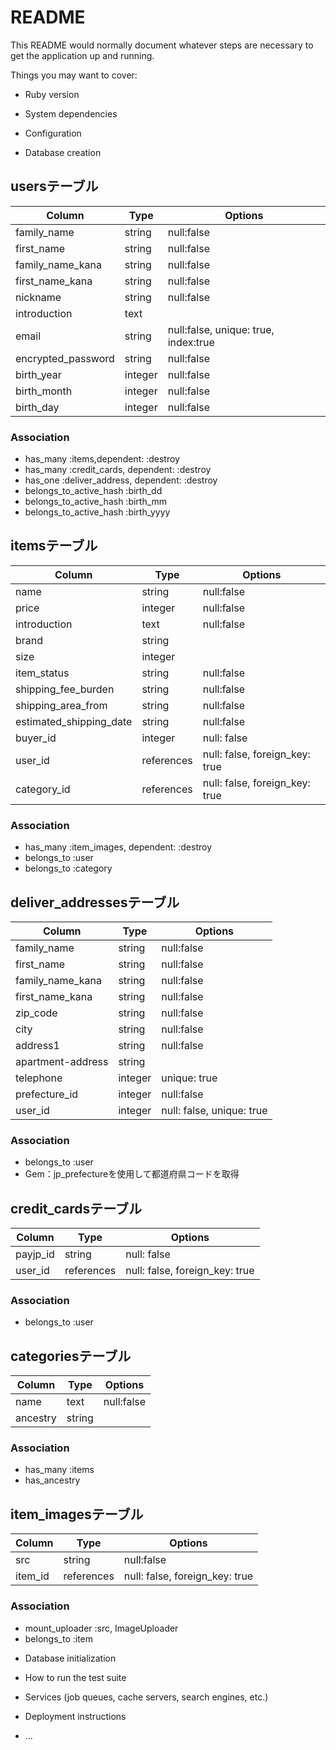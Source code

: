 # README

This README would normally document whatever steps are necessary to get the
application up and running.

Things you may want to cover:

* Ruby version

* System dependencies

* Configuration

* Database creation
## usersテーブル

|Column|Type|Options|
|------|----|-------|
|family_name|string|null:false|
|first_name|string|null:false|
|family_name_kana|string|null:false|
|first_name_kana|string|null:false|
|nickname|string|null:false|
|introduction|text||
|email|string|null:false, unique: true, index:true|
|encrypted_password|string|null:false|
|birth_year|integer|null:false|
|birth_month|integer|null:false|
|birth_day|integer|null:false|


### Association
- has_many :items,dependent: :destroy
- has_many :credit_cards, dependent: :destroy
- has_one :deliver_address, dependent: :destroy
- belongs_to_active_hash :birth_dd
- belongs_to_active_hash :birth_mm
- belongs_to_active_hash :birth_yyyy



## itemsテーブル

|Column|Type|Options|
|------|----|-------|
|name|string|null:false|
|price|integer|null:false|
|introduction|text|null:false|
|brand|string||
|size|integer||
|item_status|string|null:false|
|shipping_fee_burden|string|null:false|
|shipping_area_from|string|null:false|
|estimated_shipping_date|string|null:false|
|buyer_id|integer|null: false|
|user_id|references|null: false, foreign_key: true|
|category_id|references|null: false, foreign_key: true|


### Association
- has_many :item_images, dependent: :destroy
- belongs_to :user
- belongs_to :category

## deliver_addressesテーブル

|Column|Type|Options|
|------|----|-------|
|family_name|string|null:false|
|first_name|string|null:false|
|family_name_kana|string|null:false|
|first_name_kana|string|null:false|
|zip_code|string|null:false|
|city|string|null:false|
|address1|string|null:false|
|apartment-address|string||
|telephone|integer|unique: true|
|prefecture_id|integer|null:false|
|user_id|integer|null: false, unique: true|


### Association
- belongs_to :user
- Gem：jp_prefectureを使用して都道府県コードを取得

## credit_cardsテーブル

|Column|Type|Options|
|------|----|-------|
|payjp_id|string|null: false|
|user_id|references|null: false, foreign_key: true|


### Association
- belongs_to :user

## categoriesテーブル

|Column|Type|Options|
|------|----|-------|
|name|text|null:false|
|ancestry|string||


### Association
- has_many :items
- has_ancestry


## item_imagesテーブル

|Column|Type|Options|
|------|----|-------|
|src|string|null:false|
|item_id|references|null: false, foreign_key: true|


### Association
- mount_uploader :src, ImageUploader
- belongs_to :item

* Database initialization

* How to run the test suite

* Services (job queues, cache servers, search engines, etc.)

* Deployment instructions

* ...

